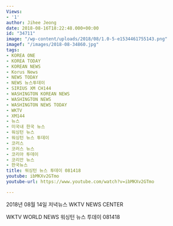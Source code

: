 ```yaml
---
Views:
- '1'
author: Jihee Jeong
date: 2018-08-16T18:22:48.000+00:00
id: "34711"
image: "/wp-content/uploads/2018/08/1.0-5-e1534461755143.png"
imagef: "/images/2018-08-34860.jpg"
tags:
- KOREA ONE
- KOREA TODAY
- KOREAN NEWS
- Korus News
- NEWS TODAY
- NEWS 뉴스투데이
- SIRIUS XM CH144
- WASHINGTON KOREAN NEWS
- WASHINGTON NEWS
- WASHINGTON NEWS TODAY
- WKTV
- XM144
- 뉴스
- 미국내 한국 뉴스
- 워싱턴 뉴스
- 워싱턴 뉴스 투데이
- 코러스
- 코러스 뉴스
- 코리아 투데이
- 코리안 뉴스
- 한국뉴스
title: 워싱턴 뉴스 투데이 081418
youtube: ibMKXv2GTmo
youtube-url: https://www.youtube.com/watch?v=ibMKXv2GTmo

---
```

2018년 08월 14일 저녁뉴스 WKTV NEWS CENTER
  
WKTV WORLD NEWS 워싱턴 뉴스 투데이 081418